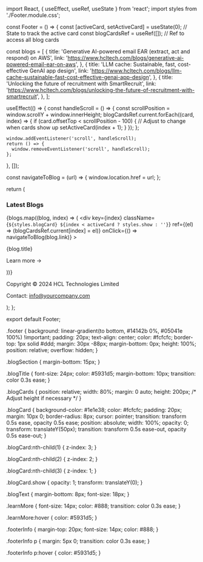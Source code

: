 import React, { useEffect, useRef, useState } from 'react';
import styles from './Footer.module.css';

const Footer = () => {
  const [activeCard, setActiveCard] = useState(0); // State to track the active card
  const blogCardsRef = useRef([]); // Ref to access all blog cards

  const blogs = [
    {
      title: 'Generative AI-powered email EAR (extract, act and respond) on AWS',
      link: 'https://www.hcltech.com/blogs/generative-ai-powered-email-ear-on-aws',
    },
    {
      title: 'LLM cache: Sustainable, fast, cost-effective GenAI app design',
      link: 'https://www.hcltech.com/blogs/llm-cache-sustainable-fast-cost-effective-genai-app-design',
    },
    {
      title: 'Unlocking the future of recruitment with SmartRecruit',
      link: 'https://www.hcltech.com/blogs/unlocking-the-future-of-recruitment-with-smartrecruit',
    },
  ];

  useEffect(() => {
    const handleScroll = () => {
      const scrollPosition = window.scrollY + window.innerHeight;
      blogCardsRef.current.forEach((card, index) => {
        if (card.offsetTop < scrollPosition - 100) { // Adjust to change when cards show up
          setActiveCard(index + 1);
        }
      });
    };

    window.addEventListener('scroll', handleScroll);
    return () => {
      window.removeEventListener('scroll', handleScroll);
    };
  }, []);

  const navigateToBlog = (url) => {
    window.location.href = url;
  };

  return (
    <footer className={styles.footer}>
      <div className={styles.blogSection}>
        <h3 className={styles.blogTitle}>Latest Blogs</h3>
        <div className={styles.blogCards}>
          {blogs.map((blog, index) => (
            <div
              key={index}
              className={`${styles.blogCard} ${index < activeCard ? styles.show : ''}`}
              ref={(el) => (blogCardsRef.current[index] = el)}
              onClick={() => navigateToBlog(blog.link)}
            >
              <p className={styles.blogText}>{blog.title}</p>
              <p className={styles.learnMore}>Learn more →</p>
            </div>
          ))}
        </div>
      </div>
      <div className={styles.footerInfo}>
        <p>Copyright © 2024 HCL Technologies Limited</p>
        <p>Contact: info@yourcompany.com</p>
      </div>
    </footer>
  );
};

export default Footer;


.footer {
  background: linear-gradient(to bottom, #14142b 0%, #05041e 100%) !important;
  padding: 20px;
  text-align: center;
  color: #fcfcfc;
  border-top: 1px solid #ddd;
  margin: 30px -88px;
  margin-bottom: 0px;
  height: 100%;
  position: relative;
  overflow: hidden;
}

.blogSection {
  margin-bottom: 15px;
}

.blogTitle {
  font-size: 24px;
  color: #5931d5;
  margin-bottom: 10px;
  transition: color 0.3s ease;
}

.blogCards {
  position: relative;
  width: 80%;
  margin: 0 auto;
  height: 200px; /* Adjust height if necessary */
}

.blogCard {
  background-color: #1e1e38;
  color: #fcfcfc;
  padding: 20px;
  margin: 10px 0;
  border-radius: 8px;
  cursor: pointer;
  transition: transform 0.5s ease, opacity 0.5s ease;
  position: absolute;
  width: 100%;
  opacity: 0;
  transform: translateY(50px);
  transition: transform 0.5s ease-out, opacity 0.5s ease-out;
}

.blogCard:nth-child(1) {
  z-index: 3;
}

.blogCard:nth-child(2) {
  z-index: 2;
}

.blogCard:nth-child(3) {
  z-index: 1;
}

.blogCard.show {
  opacity: 1;
  transform: translateY(0);
}

.blogText {
  margin-bottom: 8px;
  font-size: 18px;
}

.learnMore {
  font-size: 14px;
  color: #888;
  transition: color 0.3s ease;
}

.learnMore:hover {
  color: #5931d5;
}

.footerInfo {
  margin-top: 20px;
  font-size: 14px;
  color: #888;
}

.footerInfo p {
  margin: 5px 0;
  transition: color 0.3s ease;
}

.footerInfo p:hover {
  color: #5931d5;
}
